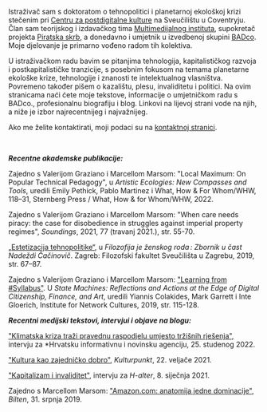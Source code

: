 <!--
.. title: Dobrodošli na moje web stranice.
.. author: Tomislav Medak
.. date: 2022-03-21 19:52:05 UTC
.. description: Tomislav Medak, osobne mrežne stranice s tekstovima, umjetničkim radovima, biografijom, blogom i kontaktom.
-->

Istraživač sam s doktoratom o tehnopolitici i planetarnoj ekološkoj krizi stečenim pri [Centru za postdigitalne kulture](http://www.coventry.ac.uk/research/areas-of-research/postdigital-cultures/) na Sveučilištu u Coventryju. Član sam teorijskog i izdavačkog tima [Multimedijalnog instituta](http://www.mi2.hr/), supokretač projekta [Piratska skrb](https://pirate.care), a donedavno i umjetnik u izvedbenoj skupini [BADco](http://badco.hr/). Moje djelovanje je primarno vođeno radom tih kolektiva.

U istraživačkom radu bavim se pitanjima tehnologija, kapitalističkog razvoja i postkapitalističke tranzicije, s posebnim fokusom na temama planetarne ekološke krize, tehnologije i znanosti te intelektualnog vlasništva. Povremeno također pišem o kazalištu, plesu, invaliditetu i politici. Na ovim stranicama naći ćete moje tekstove, informacije o umjetničkom radu s BADco., profesionalnu biografiju i blog. Linkovi na lijevoj strani vode na njih, a niže je izbor najrecentnijeg i najvažnijeg.

Ako me želite kontaktirati, moji podaci su na [kontaktnoj stranici](/en/contact/).

<br>

***Recentne akademske publikacije:***

Zajedno s Valerijom Graziano i Marcellom Marsom: "Local Maximum: On Popular Technical Pedagogy", u *Artistic Ecologies: New Compasses and Tools*, uredili Emily Pethick, Pablo Martinez i What, How & For Whom/WHW, 118–31, Sternberg Press / What, How & for Whom/WHW, 2022.

Zajedno s Valerijom Graziano i Marcellom Marsom: "When care needs piracy: the case for disobedience in struggles against imperial property regimes", *Soundings*, 2021, 77 (travanj 2021.), str. 55-70.

[„Estetizacija tehnopolitike“](http://library.memoryoftheworld.org/#/book/369db1a9-d6f7-4d7e-8c92-0b4f4c37682c), u *Filozofija je ženskog roda : Zbornik u čast Nadeždi Čačinovič*. Zagreb: Filozofski fakultet Sveučilišta u Zagrebu, 2019, str. 67–87.

Zajedno s Valerijom Graziano i Marcellom Marsom: ["Learning from #Syllabus"](https://issuu.com/instituteofnetworkcultures/docs/statemachines_v14_zondermarks/115). U *State Machines: Reflections and Actions at the Edge of Digital Citizenship, Finance, and Art*, uredili Yiannis Colakides, Mark Garrett i Inte Gloerich, Institute for Network Cultures, 2019, str. 115-128.

***Recentni medijski tekstovi, intervjui i objave na blogu:***

["Klimatska kriza traži pravednu raspodjelu umjesto tržišnih rješenja"](https://www.index.hr/vijesti/clanak/hrvatski-znanstvenik-ogranicenje-globalnog-zagrijavanja-na-15c-vise-nije-realno/2415360.aspx), intervju za *Hrvatsku informativnu i novinsku agenciju, 25. studenog 2022.

["Kultura kao zajedničko dobro"](https://www.kulturpunkt.hr/content/kultura-kao-zajednicko-dobro-0), *Kulturpunkt*, 22. veljače 2021.

["Kapitalizam i invaliditet"](/posts/invaliditet/), intervju za *H-alter*, 8. siječnja 2021.

Zajedno s Marcellom Marsom: ["Amazon.com: anatomija jedne dominacije"](https://www.bilten.org/?p=28562), *Bilten*, 31. srpnja 2019.
